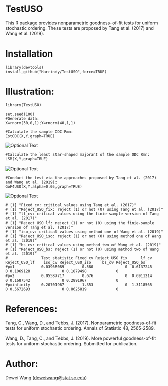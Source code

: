 # TestUSO

This R package provides nonparametric goodness-of-fit tests for uniform stochastic ordering. These tests are proposed by Tang et al. (2017) and Wang et al. (2019).

# Installation

    library(devtools)
    install_github("Harrindy/TestUSO",force=TRUE) 

# Illustration:

    library(TestUSO)
    
    set.seed(100)
    #Generate data:
    X=rnorm(30,0,1);Y=rnorm(40,1,1)  

    #Calculate the sample ODC Rmn:
    EstODC(X,Y,graph=TRUE)    
    
   ![Optional Text](../master/Rmn.png)
   
    #Calculate the least star-shaped majorant of the sample ODC Rmn:
    LSM(X,Y,graph=TRUE) 
   
   ![Optional Text](../master/MRmn.png)
    
    #Conduct the test via the approaches proposed by Tang et al. (2017) and Wang et al. (2019):
    GoF4USO(X,Y,alpha=0.05,graph=TRUE) 
    
   ![Optional Text](../master/NewMethods.png)
    
    # [1] "Fixed_cv: critical values using Tang et al. (2017)"
    # [1] "Reject_USO_fix: reject (1) or not (0) using Tang et al. (2017)"
    # [1] "lf_cv: critical values using the finie-sample version of Tang et al. (2017)"
    # [1] "Reject_USO_lf: reject (1) or not (0) using the finie-sample version of Tang et al. (2017)"
    # [1] "iso_cv: critical values using method one of Wang et al. (2019)"
    # [1] "Reject_USO_iso: reject (1) or not (0) using method one of Wang et al. (2019)"
    # [1] "bs_cv: critical values using method two of Wang et al. (2019)"
    # [1] "Reject_USO_bs: reject (1) or not (0) using method two of Wang et al. (2019)"
    #               Test_statistic Fixed_cv Reject_USO_fix      lf_cv Reject_USO_lf    iso_cv Reject_USO_iso     bs_cv Reject_USO_bs
    #p=1            0.03968089        0.580              0  0.6137245             0 0.1069128              0 0.1879498             0
    #p=2            0.05587717        0.676              0  0.6911214             0 0.1687542              0 0.2891967             0
    #p=infinity     0.20701967        1.353              0  1.3118565             0 0.5672693              0 0.8625819             0

# References:

Tang, C., Wang, D., and Tebbs, J. (2017). Nonparametric goodness-of-fit tests for uniform stochastic ordering. Annals of Statistic 48, 2565-2589.

Wang, D., Tang, C., and Tebbs, J. (2019). More powerful goodness-of-fit tests for uniform stochastic ordering. Submitted for publication.

# Author:
Dewei Wang (deweiwang@stat.sc.edu)
